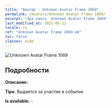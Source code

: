 ```yaml
---
title: "Аватар - Unknown Avatar Frame 1069"
permalink: /Avatars/Unknown Avatar Frame 1069/
excerpt: "Эра хаоса  Unknown Avatar Frame 1069"
last_modified_at: 2021-05-11
locale: ru
ref: "Unknown Avatar Frame 1069.md"
toc: false
classes: wide
---
```

 ![Unknown Avatar Frame 1069](/images/a/avatarFrame_69.png)

## Подробности

 **Описание:**  

 **Tips:** Выдается за участие в событии 

 **Is available:**  - 

